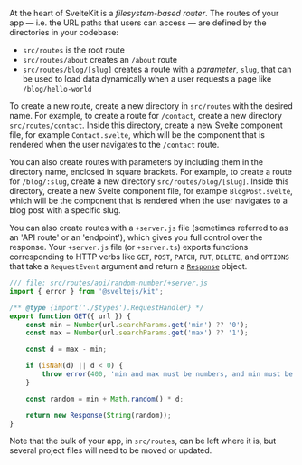 <!-- Q: How do I create a new route? -->
<!-- It lied because it never received enough info, didn't get https://kit.svelte.dev/docs/routing#page because that was the next section and nothing in talks about routes -->

At the heart of SvelteKit is a *filesystem-based router*. The routes of your app — i.e. the URL paths that users can access — are defined by the directories in your codebase: 
*   `src/routes` is the root route
*   `src/routes/about` creates an `/about` route
*   `src/routes/blog/[slug]` creates a route with a *parameter*, `slug`, that can be used to load data dynamically when a user requests a page like `/blog/hello-world`

To create a new route, create a new directory in `src/routes` with the desired name. For example, to create a route for `/contact`, create a new directory `src/routes/contact`. Inside this directory, create a new Svelte component file, for example `Contact.svelte`, which will be the component that is rendered when the user navigates to the `/contact` route. 

You can also create routes with parameters by including them in the directory name, enclosed in square brackets. For example, to create a route for `/blog/:slug`, create a new directory `src/routes/blog/[slug]`. Inside this directory, create a new Svelte component file, for example `BlogPost.svelte`, which will be the component that is rendered when the user navigates to a blog post with a specific slug. 

You can also create routes with a `+server.js` file (sometimes referred to as an 'API route' or an 'endpoint'), which gives you full control over the response. Your `+server.js` file (or `+server.ts`) exports functions corresponding to HTTP verbs like `GET`, `POST`, `PATCH`, `PUT`, `DELETE`, and `OPTIONS` that take a `RequestEvent` argument and return a [`Response`](https://developer.mozilla.org/en-US/docs/Web/API/Response) object. 

```js
/// file: src/routes/api/random-number/+server.js
import { error } from '@sveltejs/kit';

/** @type {import('./$types').RequestHandler} */
export function GET({ url }) {
	const min = Number(url.searchParams.get('min') ?? '0');
	const max = Number(url.searchParams.get('max') ?? '1');

	const d = max - min;

	if (isNaN(d) || d < 0) {
		throw error(400, 'min and max must be numbers, and min must be less than max');
	}

	const random = min + Math.random() * d;

	return new Response(String(random));
}
``` 

Note that the bulk of your app, in `src/routes`, can be left where it is, but several project files will need to be moved or updated.
